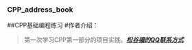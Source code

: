 ### CPP_address_book
##CPP基础编程练习
#作者介绍：
>第一次学习CPP第一部分的项目实践。***[松谷福的QQ联系方式](http://wpa.qq.com/msgrd?v=3&uin=3110539030&site=qq&menu=yes)***
